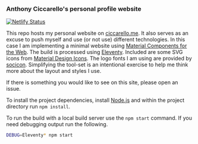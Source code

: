 ### Anthony Ciccarello's personal profile website

[![Netlify Status](https://api.netlify.com/api/v1/badges/af8cd9bd-b0a4-417f-bfa1-d11e6d8ed0f7/deploy-status)](https://app.netlify.com/sites/mystifying-brahmagupta-67e639/deploys)

This repo hosts my personal website on [ciccarello.me](https://www.ciccarello.me).
It also serves as an excuse to push myself and use (or not use) different
technologies. In this case I am implementing a minimal website using
[Material Components for the Web](https://material.io/components/). The build is processed using [Eleventy](11ty.dev).
Included are some SVG icons from [Material Design Icons](https://material.io/tools/icons/?style=baseline).
The logo fonts I am using are provided by [socicon](http://www.socicon.com/). Simplifying
the tool-set is an intentional exercise to help me think more about the layout and styles I use.

If there is something you would like to see on this site, please open an issue.

To install the project dependencies, install [Node.js](https://nodejs.org/) and within the project directory run `npm install`.

To run the build with a local build server use the `npm start` command. If you need debugging output run the following.

```bash
DEBUG=Eleventy* npm start
```
